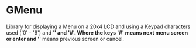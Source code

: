# GMenu

Library for displaying a Menu on a 20x4 LCD and using a Keypad characters used ('0' - '9') and '**' and '#'.  Where the keys '#' means next menu screen or enter and '**' means previous screen or cancel.
